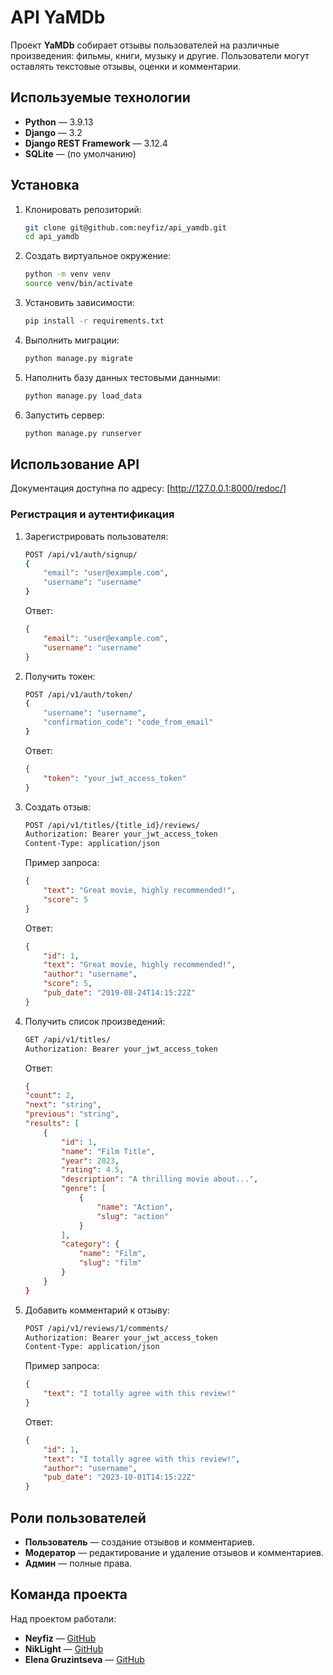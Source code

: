 # API YaMDb

Проект **YaMDb** собирает отзывы пользователей на различные произведения: фильмы, книги, музыку и другие. Пользователи могут оставлять текстовые отзывы, оценки и комментарии.

## Используемые технологии

- **Python** — 3.9.13
- **Django** — 3.2
- **Django REST Framework** — 3.12.4
- **SQLite** — (по умолчанию)

## Установка 

1. Клонировать репозиторий: 

    ```bash 
    git clone git@github.com:neyfiz/api_yamdb.git 
    cd api_yamdb 
    ```

2. Создать виртуальное окружение: 

    ```bash 
    python -m venv venv 
    source venv/bin/activate 
    ```

3. Установить зависимости: 

    ```bash 
    pip install -r requirements.txt 
    ```

4. Выполнить миграции: 

    ```bash 
    python manage.py migrate 
    ```

5. Наполнить базу данных тестовыми данными: 

    ```bash
    python manage.py load_data
    ```

6. Запустить сервер: 

    ```bash 
    python manage.py runserver 

## Использование API

Документация доступна по адресу: [http://127.0.0.1:8000/redoc/]

### Регистрация и аутентификация

1. Зарегистрировать пользователя:

    ```bash
    POST /api/v1/auth/signup/  
    { 
        "email": "user@example.com", 
        "username": "username" 
    }
    ```

    Ответ:

    ```json
    {
        "email": "user@example.com",
        "username": "username"
    }
    ```

2. Получить токен:

    ```bash
    POST /api/v1/auth/token/ 
    { 
        "username": "username", 
        "confirmation_code": "code_from_email" 
    }
    ```

    Ответ:

    ```json
    {
        "token": "your_jwt_access_token"
    }
    ```

3. Создать отзыв:

    ```bash
    POST /api/v1/titles/{title_id}/reviews/
    Authorization: Bearer your_jwt_access_token
    Content-Type: application/json
    ```

    Пример запроса:

    ```json
    {
        "text": "Great movie, highly recommended!",
        "score": 5
    }
    ```

    Ответ:

    ```json
    {
        "id": 1,
        "text": "Great movie, highly recommended!",
        "author": "username",
        "score": 5,
        "pub_date": "2019-08-24T14:15:22Z"
    }
    ```

4. Получить список произведений:

    ```bash
    GET /api/v1/titles/
    Authorization: Bearer your_jwt_access_token
    ```

    Ответ:

    ```json
    {
    "count": 2,
    "next": "string",
    "previous": "string",
    "results": [
        {
            "id": 1,
            "name": "Film Title",
            "year": 2023,
            "rating": 4.5,
            "description": "A thrilling movie about...",
            "genre": [
                {
                    "name": "Action",
                    "slug": "action"
                }
            ],
            "category": {
                "name": "Film",
                "slug": "film"
            }
        }
    }
    ```

5. Добавить комментарий к отзыву:

    ```bash
    POST /api/v1/reviews/1/comments/
    Authorization: Bearer your_jwt_access_token
    Content-Type: application/json
    ```

    Пример запроса:

    ```json
    {
        "text": "I totally agree with this review!"
    }
    ```

    Ответ:

    ```json
    {
        "id": 1,
        "text": "I totally agree with this review!",
        "author": "username",
        "pub_date": "2023-10-01T14:15:22Z"
    }
    ```

## Роли пользователей

- **Пользователь** — создание отзывов и комментариев.
- **Модератор** — редактирование и удаление отзывов и комментариев.
- **Админ** — полные права.

## Команда проекта

Над проектом работали:

- **Neyfiz** — [GitHub](https://github.com/neyfiz)
- **NikLight** — [GitHub](https://github.com/NikLight)
- **Elena Gruzintseva** — [GitHub](https://github.com/ElenaGruzintseva)
